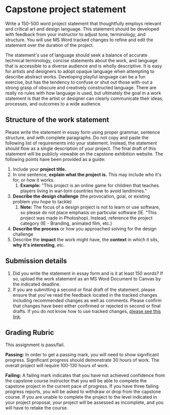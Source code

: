 # Capstone project statement

Write a 150-500 word project statement that thoughtfully employs relevant and critical art and design language. This statement should be developed with feedback from your instructor to adjust tone, terminology, and structure. You will use MS Word tracked changes to refine and edit the statement over the duration of the project.

The statement's use of language should seek a balance of accurate technical terminology, concise statements about the work, and language that is accessible to a diverse audience and is wholly descriptive. It is easy for artists and designers to adopt opaque language when attempting to describe abstract works. Developing playful language can be a fun exercise, but has the tendency to confuse or shut out those with-out a strong grasp of obscure and creatively constructed language. There are really no rules with how language is used, but ultimately the goal in a work statement is that the artist or designer can clearly communicate their ideas, processes, and outcomes to a wide audience. 

## Structure of the work statement

Please write the statement in essay form using proper grammar, sentence structure, and with complete paragraphs. Do not copy and paste the following list of requirements into your statement. Instead, the statement should flow as a single description of your project. The final draft of this statement will be publicly viewable on the capstone exhibition website. The following points have been provided as a guide:

1. Include your **project title.**
2. In one sentence, **explain what the project is.** This may include who it's for, or how it works.
   1. **Example:** "This project is an online game for children that teaches players living in war-torn countries how to avoid landmines."
3. **Describe the design challenge** \(the provocation, goal, or existing problem you hope to tackle\)
   1. **Note:** The focus of a design project is not to learn or use software, so please do not place emphasis on particular software \(IE. "This project was made in Photoshop\). Instead, reference the project category \(IE - Branding, animated film, etc.\)
4. **Describe the process** or how you approached solving for the design challenge
5. Describe the **impact** the work might have, the **context** in which it sits, **why it's interesting**, etc.

## Submission details

1. Did you write the statement in essay form and is it at least 150 words? If so, upload the work statement as an MS Word Document to Canvas by the indicated deadline.
2. If you are submitting a second or final draft of the statement, please ensure that you've read the feedback located in the tracked changes including recommended changes as well as comments. Please confirm that changes have been either confirmed or rejected in second or final drafts. If you do not know how to use tracked changes, [please see this link](https://support.office.com/en-us/article/track-changes-in-word-197ba630-0f5f-4a8e-9a77-3712475e806a).

## Grading Rubric

This assignment is pass/fail.

**Passing:** In order to get a passing mark, you will need to show significant progress. Significant progress should demonstrate 30 hours of work. The overall project will require 100-130 hours of work.

**Failing:** A failing mark indicates that you have not achieved confidence from the capstone course instructor that you will be able to complete the capstone project in the current pace of progress. If you have three failing progress reports, you will be asked to withdraw or drop from the capstone course. If you are unable to complete the project to the level indicated in your project proposal, your project will be assessed as incomplete, and you will have to retake the course.


